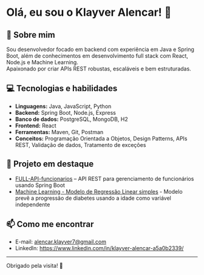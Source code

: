 # Olá, eu sou o Klayver Alencar! 👋

## 🚀 Sobre mim

Sou desenvolvedor focado em backend com experiência em Java e Spring Boot, além de conhecimentos em desenvolvimento full stack com React, Node.js e Machine Learning.  
Apaixonado por criar APIs REST robustas, escaláveis e bem estruturadas.

## 💻 Tecnologias e habilidades

- **Linguagens:** Java, JavaScript, Python
- **Backend:** Spring Boot, Node.js, Express
- **Banco de dados:** PostgreSQL, MongoDB, H2
- **Frontend:** React
- **Ferramentas:** Maven, Git, Postman
- **Conceitos:** Programação Orientada a Objetos, Design Patterns, APIs REST, Validação de dados, Tratamento de exceções

## 📂 Projeto em destaque

- [FULL-API-funcionarios](https://github.com/klayveralencar777/FULL-API-funcionarios) – API REST para gerenciamento de funcionários usando Spring Boot
- [Machine Learning - Modelo de Regressão Linear simples](https://github.com/klayveralencar777/A-simple-linear-regression) - Modelo prevê a progressão de diabetes usando a idade como variável independente


## 📫 Como me encontrar

- E-mail: alencar.klayver7@gmail.com  
- LinkedIn: https://www.linkedin.com/in/klayver-alencar-a5a0b2339/

---

Obrigado pela visita! 🚀
